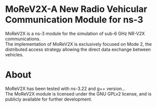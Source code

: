 # MoReV2X-A New Radio Vehicular Communication Module for ns-3
MoReV2X is a ns-3 module for the simulation of sub-6 GHz NR-V2X communications.  
The implementation of MoReV2X is exclusively focused on Mode 2, the distributed access strategy allowing the direct data exchange between vehicles.



# About
MoReV2X has been tested with ns-3.22 and g++ version...  
The MoReV2X module is licensed under the GNU GPLv2 license, and is publicly available for further development.
